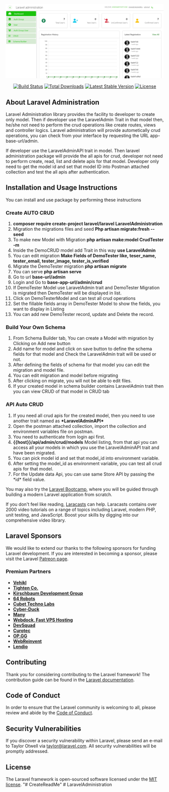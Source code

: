 <p align="center"><a href="https://laravel.com" target="_blank"><img src="src/readme-assets/images/laravel_administration.jpg" width="800" alt="Laravel Logo"></a></p>

<p align="center">
<a href="https://github.com/laravel/framework/actions"><img src="https://github.com/laravel/framework/workflows/tests/badge.svg" alt="Build Status"></a>
<a href="https://packagist.org/packages/laravel/framework"><img src="https://img.shields.io/packagist/dt/laravel/framework" alt="Total Downloads"></a>
<a href="https://packagist.org/packages/laravel/framework"><img src="https://img.shields.io/packagist/v/laravel/framework" alt="Latest Stable Version"></a>
<a href="https://packagist.org/packages/laravel/framework"><img src="https://img.shields.io/packagist/l/laravel/framework" alt="License"></a>
</p>

<h2>About Laravel Administration</h2>

Laravel Administration library provides the facility to developer to create only model. Then if developer use the LaravelAdmin Trait in that model then, he/she not need to perform the crud operations like create routes, views and controller logics. Laravel administration will provide autometically crud operations, you can check from your interface by requesting the URL app-base-url/admin.

If developer use the LaravelAdminAPI trait in model. Then laravel administration package will provide the all apis for crud, developer not need to perform create, read, list and delete apis for that model. Developer only need to get the model id and set that model ID into Postman attached collection and test the all apis after authentication.

<h2>Installation and Usage Instructions</h2>

You can install and use package by performing these instructions
<h3>Create AUTO CRUD</h3>
<ol>
    <li><b>composer require create-project laravel/laravel LaravelAdministration</b></li>
    <li>Migration the migrations files and seed <b>Php artisan migrate:fresh --seed</b></li>
    <li>To make new Model with Migration <b>php artisan make:model CrudTester -m </b></li>
    <li>Inside the DemoCRUD model add Trait in this way <b>use LaravelAdmin</b></li>
    <li>You can edit migration <b>Make Fields of DemoTester like, teser_name, tester_email, tester_image, tester_is_verified</b></li>
    <li>Migrate the DemoTester migration <b>php artisan migrate</b></li>
    <li>You can serve <b>php artisan serve</b></li>
    <li>Go to url <b>base-url/admin</b></li>
    <li>Login and Go to <b>base-app-url/admin/crud</b> </li>
    <li>If DemoTester Model use LaravelAdmin trait and DemoTester Migration is migrated then DemoTester will be displayed in list.</li>
    <li>Click on DemoTesterModel and can test all crud operations</li>
    <li>Set the fillable fields array in DemoTester Model to show the fields, you want to display in Listing</li>
    <li>You can add new DemoTester record, update and Delete the record.</li>
</ol>

<h3>Build Your Own Schema</h3>
<ol>
    <li>From Schema Builder tab, You can create a Model with migration by Clicking on Add new button</li>
    <li>Add name for model and click on save button to define the schema fields for that model and Check the LaravelAdmin trait will be used or not.</li>
    <li>After defining the fields of schema for that model you can edit the migration and model file.</li>
    <li>You can edit migration and model before migrating</li>
    <li>After clicking on migrate, you will not be able to edit files.</li>
    <li>If your created model in schema builder contains LaravelAdmin trait then you can view CRUD of that model in CRUD tab</li>
</ol>

<h3>API Auto CRUD</h3>
<ol>
    <li>If you need all crud apis for the created model, then you need to use another trait named as <b>*LaravelAdminAPI*</b></li>
    <li>Open the postman attached collection, import the collection and environment variables file on postman.</li>
    <li>You need to authenticate from login api first.</li>
    <li><b>{{host}}/api/admin/crud/models</b> 
        Model listing, from that api you can access all your models in which you use the LaravelAdminAPI trait and have been migrated. </li>
    <li>You can pick model id and set that model_id into environment variable.</li>
    <li>After setting the model_id as environment variable, you can test all crud apis for that model.</li>
    <li>For the Update data Api, you can use same Store API by passing the *id* field value.</li>
</ol>



You may also try the [Laravel Bootcamp](https://bootcamp.laravel.com), where you will be guided through building a modern Laravel application from scratch.

If you don't feel like reading, [Laracasts](https://laracasts.com) can help. Laracasts contains over 2000 video tutorials on a range of topics including Laravel, modern PHP, unit testing, and JavaScript. Boost your skills by digging into our comprehensive video library.

## Laravel Sponsors

We would like to extend our thanks to the following sponsors for funding Laravel development. If you are interested in becoming a sponsor, please visit the Laravel [Patreon page](https://patreon.com/taylorotwell).

### Premium Partners

- **[Vehikl](https://vehikl.com/)**
- **[Tighten Co.](https://tighten.co)**
- **[Kirschbaum Development Group](https://kirschbaumdevelopment.com)**
- **[64 Robots](https://64robots.com)**
- **[Cubet Techno Labs](https://cubettech.com)**
- **[Cyber-Duck](https://cyber-duck.co.uk)**
- **[Many](https://www.many.co.uk)**
- **[Webdock, Fast VPS Hosting](https://www.webdock.io/en)**
- **[DevSquad](https://devsquad.com)**
- **[Curotec](https://www.curotec.com/services/technologies/laravel/)**
- **[OP.GG](https://op.gg)**
- **[WebReinvent](https://webreinvent.com/?utm_source=laravel&utm_medium=github&utm_campaign=patreon-sponsors)**
- **[Lendio](https://lendio.com)**

## Contributing

Thank you for considering contributing to the Laravel framework! The contribution guide can be found in the [Laravel documentation](https://laravel.com/docs/contributions).

## Code of Conduct

In order to ensure that the Laravel community is welcoming to all, please review and abide by the [Code of Conduct](https://laravel.com/docs/contributions#code-of-conduct).

## Security Vulnerabilities

If you discover a security vulnerability within Laravel, please send an e-mail to Taylor Otwell via [taylor@laravel.com](mailto:taylor@laravel.com). All security vulnerabilities will be promptly addressed.

## License

The Laravel framework is open-sourced software licensed under the [MIT license](https://opensource.org/licenses/MIT).
"# CreateReadMe" 
#   L a r a v e l A d m i n i s t r a t i o n 
 
 
